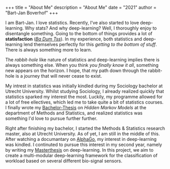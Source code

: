 +++
title = "About Me"
description = "About Me"
date = "2021"
author = "Bart-Jan Boverhof"
+++

I am Bart-Jan. I love statistics. Recently, I've also started to love deep-learning. Why stats? And why deep-learning? Well, I thoroughly enjoy to disentangle something. Going to the bottom of things provides a lot of **statisfaction** (*[Ba Dum Tss](https://www.youtube.com/watch?v=6zXDo4dL7SU)*). In my experience, both statistics and deep-learning lend themselves perfectly for this *getting to the bottom of stuff*. There is always something more to learn.

The *rabbit-hole* like nature of statistics and deep-learning implies there is always something else. When you think *you finally know it all*, something new appears on the horizon. I hope, that my path down through the rabbit-hole is a journey that will never cease to exist.

My intrest in statistics was initially kindled during my Sociology bachelor at Utrecht University. Whilst studying Sociology, I already realized quickly that statistics sparked my interest the most. Luckily, my programme allowed for a lot of free ellectives, which led me to take quite a bit of statistics courses. I finally wrote my [Bachelor-Thesis](https://dspace.library.uu.nl/handle/1874/392915) on *Hidden Markov Models* at the department of Methods and Statistics, and realized statistics was something I'd love to pursue further further. 

Right after finishing my bachelor, I started the Methods & Statistics research master, also at Utrecht University. As of yet, I am still in the middle of this. After watching a documantary on [AlphaGo](https://www.youtube.com/watch?v=WXuK6gekU1Y), my interest in deep-learning was kindled. I continuted to pursue this interest in my second year, namely by writing my [Masterthesis](https://github.com/BartJanBoverhof/Masterthesis) on deep-learning. In this project, we aim to create a multi-modular deep-learning framework for the classification of workload based on several different bio-signal sensors. 